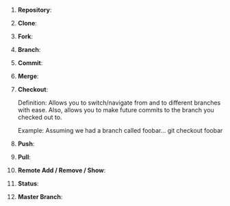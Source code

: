 1. **Repository**:


2. **Clone**:


3. **Fork**:


4. **Branch**:


5. **Commit**:


6. **Merge**:


7. **Checkout**:


    Definition: Allows you to switch/navigate from and to different branches with ease. Also, 
    allows you to make future commits to the branch you checked out to.    
     
    Example: Assuming we had a branch called foobar...
                git checkout foobar                      
8. **Push**:

          
9. **Pull**:
         
                          
10. **Remote Add / Remove / Show**:


11. **Status**:


12. **Master Branch**:
        
